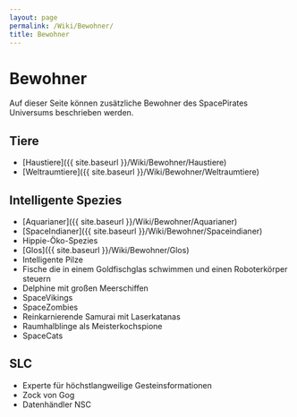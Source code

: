 ```yaml
---
layout: page
permalink: /Wiki/Bewohner/
title: Bewohner
---
```


# Bewohner

Auf dieser Seite können zusätzliche Bewohner des SpacePirates Universums beschrieben werden.

## Tiere

- [Haustiere]({{ site.baseurl }}/Wiki/Bewohner/Haustiere)
- [Weltraumtiere]({{ site.baseurl }}/Wiki/Bewohner/Weltraumtiere)

## Intelligente Spezies

- [Aquarianer]({{ site.baseurl }}/Wiki/Bewohner/Aquarianer)
- [SpaceIndianer]({{ site.baseurl }}/Wiki/Bewohner/Spaceindianer)
- Hippie-Öko-Spezies
- [Glos]({{ site.baseurl }}/Wiki/Bewohner/Glos)
- Intelligente Pilze
- Fische die in einem Goldfischglas schwimmen und einen Roboterkörper steuern
- Delphine mit großen Meerschiffen
- SpaceVikings
- SpaceZombies
- Reinkarnierende Samurai mit Laserkatanas
- Raumhalblinge als Meisterkochspione
- SpaceCats

## SLC

- Experte für höchstlangweilige Gesteinsformationen
- Zock von Gog
- Datenhändler NSC

